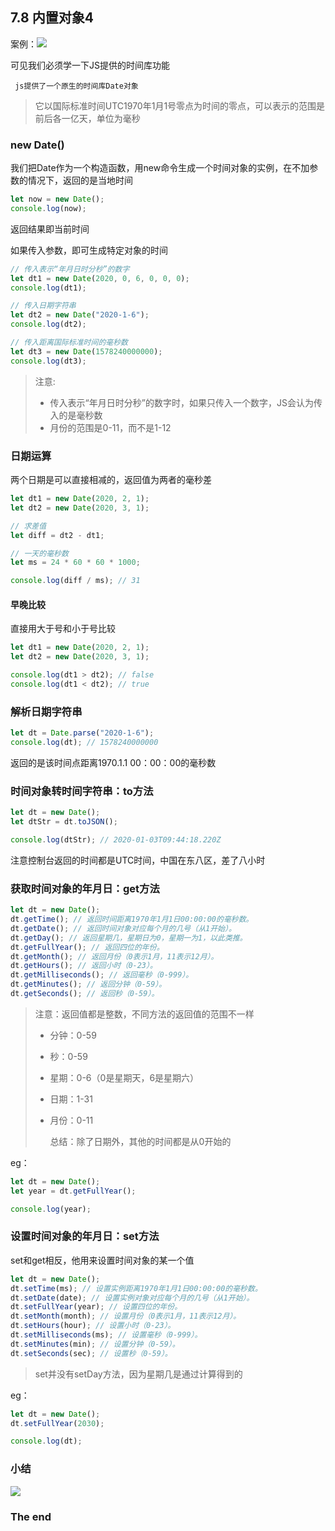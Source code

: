 ## 7.8 内置对象4

案例：![](https://qgt-document.oss-cn-beijing.aliyuncs.com/P3-4-HTML-CSS/7/2.jpg?x-oss-process=image/resize,w_800/watermark,image_d2F0ZXJtYXNrLnBuZz94LW9zcy1wcm9jZXNzPWltYWdlL3Jlc2l6ZSx3XzEwMA==,t_60,g_se,x_10,y_10)

可见我们必须学一下JS提供的时间库功能

` js提供了一个原生的时间库Date对象` 

> 它以国际标准时间UTC1970年1月1号零点为时间的零点，可以表示的范围是前后各一亿天，单位为毫秒

### new Date()

我们把Date作为一个构造函数，用new命令生成一个时间对象的实例，在不加参数的情况下，返回的是当地时间

```js
let now = new Date();
console.log(now);
```

返回结果即当前时间

如果传入参数，即可生成特定对象的时间

```js
// 传入表示“年月日时分秒”的数字
let dt1 = new Date(2020, 0, 6, 0, 0, 0);
console.log(dt1);

// 传入日期字符串
let dt2 = new Date("2020-1-6");
console.log(dt2);

// 传入距离国际标准时间的毫秒数
let dt3 = new Date(1578240000000);
console.log(dt3);
```

> 注意:
>
> * 传入表示“年月日时分秒”的数字时，如果只传入一个数字，JS会认为传入的是毫秒数
> * 月份的范围是0-11，而不是1-12

### 日期运算

两个日期是可以直接相减的，返回值为两者的毫秒差

```js
let dt1 = new Date(2020, 2, 1);
let dt2 = new Date(2020, 3, 1);

// 求差值
let diff = dt2 - dt1;

// 一天的毫秒数
let ms = 24 * 60 * 60 * 1000;

console.log(diff / ms); // 31
```

#### 早晚比较

直接用大于号和小于号比较

```js
let dt1 = new Date(2020, 2, 1);
let dt2 = new Date(2020, 3, 1);

console.log(dt1 > dt2); // false
console.log(dt1 < dt2); // true
```

### 解析日期字符串

```js
let dt = Date.parse("2020-1-6");
console.log(dt); // 1578240000000
```

返回的是该时间点距离1970.1.1  00：00：00的毫秒数

### 时间对象转时间字符串：to方法

```js
let dt = new Date();
let dtStr = dt.toJSON();

console.log(dtStr); // 2020-01-03T09:44:18.220Z
```

注意控制台返回的时间都是UTC时间，中国在东八区，差了八小时 

### 获取时间对象的年月日：get方法

```js
let dt = new Date();
dt.getTime(); // 返回时间距离1970年1月1日00:00:00的毫秒数。
dt.getDate(); // 返回时间对象对应每个月的几号（从1开始）。
dt.getDay(); // 返回星期几，星期日为0，星期一为1，以此类推。
dt.getFullYear(); // 返回四位的年份。
dt.getMonth(); // 返回月份（0表示1月，11表示12月）。
dt.getHours(); // 返回小时（0-23）。
dt.getMilliseconds(); // 返回毫秒（0-999）。
dt.getMinutes(); // 返回分钟（0-59）。
dt.getSeconds(); // 返回秒（0-59）。
```

> 注意：返回值都是整数，不同方法的返回值的范围不一样
>
> * 分钟：0-59
>
> * 秒：0-59
>
> * 星期：0-6（0是星期天，6是星期六）
>
> * 日期：1-31
>
> * 月份：0-11
>
>   总结：除了日期外，其他的时间都是从0开始的

eg：

```js
let dt = new Date();
let year = dt.getFullYear();

console.log(year);
```

### 设置时间对象的年月日：set方法

set和get相反，他用来设置时间对象的某一个值

```js
let dt = new Date();
dt.setTime(ms); // 设置实例距离1970年1月1日00:00:00的毫秒数。
dt.setDate(date); // 设置实例对象对应每个月的几号（从1开始）。
dt.setFullYear(year); // 设置四位的年份。
dt.setMonth(month); // 设置月份（0表示1月，11表示12月）。
dt.setHours(hour); // 设置小时（0-23）。
dt.setMilliseconds(ms); // 设置毫秒（0-999）。
dt.setMinutes(min); // 设置分钟（0-59）。
dt.setSeconds(sec); // 设置秒（0-59）。
```

> set并没有setDay方法，因为星期几是通过计算得到的

eg：

```js
let dt = new Date();
dt.setFullYear(2030);

console.log(dt);
```

### 小结

![](https://qgt-document.oss-cn-beijing.aliyuncs.com/P3-4-HTML-CSS/7/3.jpg?x-oss-process=image/resize,w_800/watermark,image_d2F0ZXJtYXNrLnBuZz94LW9zcy1wcm9jZXNzPWltYWdlL3Jlc2l6ZSx3XzEwMA==,t_60,g_se,x_10,y_10)

### The end

 